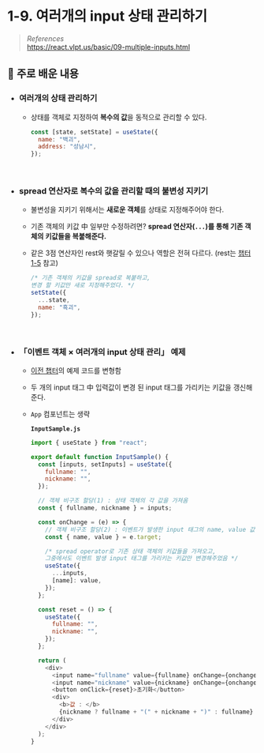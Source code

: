 # 1-9. 여러개의 input 상태 관리하기

> _References_ <br> https://react.vlpt.us/basic/09-multiple-inputs.html

## 📕 주로 배운 내용

- ### 여러개의 상태 관리하기

  - 상태를 객체로 지정하여 **복수의 값**을 동적으로 관리할 수 있다.

    ```javascript
    const [state, setState] = useState({
      name: "백괴",
      address: "성남시",
    });
    ```

<br>

- ### spread 연산자로 복수의 값을 관리할 때의 불변성 지키기

  - 불변성을 지키기 위해서는 **새로운 객체**를 상태로 지정해주어야 한다.
  - 기존 객체의 키값 中 일부만 수정하려면? **spread 연산자(`...`)를 통해 기존 객체의 키값들을 복붙해준다.**
  - 같은 3점 연산자인 rest와 햇갈릴 수 있으나 역할은 전혀 다르다. (rest는 <a href="https://github.com/uncyclocity/study_react/tree/main/1-05_props">챕터 1-5</a> 참고)

    ```javascript
    /* 기존 객체의 키값을 spread로 복붙하고,
    변경 할 키값만 새로 지정해주었다. */
    setState({
      ...state,
      name: "흑괴",
    });
    ```

<br>

- ### 「이벤트 객체 × 여러개의 input 상태 관리」 예제

  - <a href="https://github.com/uncyclocity/study_react/tree/main/1-08_manage-input">이전 챕터</a>의 예제 코드를 변형함
  - 두 개의 input 태그 中 입력값이 변경 된 input 태그를 가리키는 키값을 갱신해준다.
  - `App` 컴포넌트는 생략

    **`InputSample.js`**

    ```javascript
    import { useState } from "react";

    export default function InputSample() {
      const [inputs, setInputs] = useState({
        fullname: "",
        nickname: "",
      });

      // 객체 비구조 할당(1) : 상태 객체의 각 값을 가져옴
      const { fullname, nickname } = inputs;

      const onChange = (e) => {
        // 객체 비구조 할당(2) : 이벤트가 발생한 input 태그의 name, value 값을 가져옴
        const { name, value } = e.target;

        /* spread operator로 기존 상태 객체의 키값들을 가져오고,
        그중에서도 이벤트 발생 input 태그를 가리키는 키값만 변경해주었음 */
        useState({
          ...inputs,
          [name]: value,
        });
      };

      const reset = () => {
        useState({
          fullname: "",
          nickname: "",
        });
      };

      return (
        <div>
          <input name="fullname" value={fullname} onChange={onchange} />
          <input name="nickname" value={nickname} onChange={onchange} />
          <button onClick={reset}>초기화</button>
          <div>
            <b>값 : </b>
            {nickname ? fullname + "(" + nickname + ")" : fullname}
          </div>
        </div>
      );
    }
    ```
